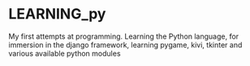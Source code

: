 # LEARNING_py
My first attempts at programming. Learning the Python language, for immersion in the django framework, learning pygame, kivi, tkinter and various available python modules
